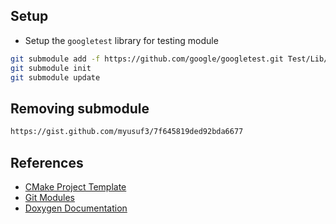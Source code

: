 ## Setup

- Setup the `googletest` library for testing module
```bash
git submodule add -f https://github.com/google/googletest.git Test/Lib/googletest
git submodule init
git submodule update
```

## Removing submodule

```bash
https://gist.github.com/myusuf3/7f645819ded92bda6677
```

## References

- [CMake Project Template](https://github.com/kigster/cmake-project-template/)
- [Git Modules](https://chrisjean.com/git-submodules-adding-using-removing-and-updating/)
- [Doxygen Documentation](https://github.com/noseka1/structure-of-doxygen-doc/)
